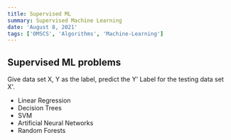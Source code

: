 ```yaml
---
title: Supervised ML
summary: Supervised Machine Learning
date: 'August 8, 2021'
tags: ['OMSCS', 'Algorithms', 'Machine-Learning']
---
```


## Supervised ML problems

Give data set X, Y as the label, predict the Y' Label for the testing data set X'.

* Linear Regression
* Decision Trees
* SVM
* Artificial Neural Networks
* Random Forests

